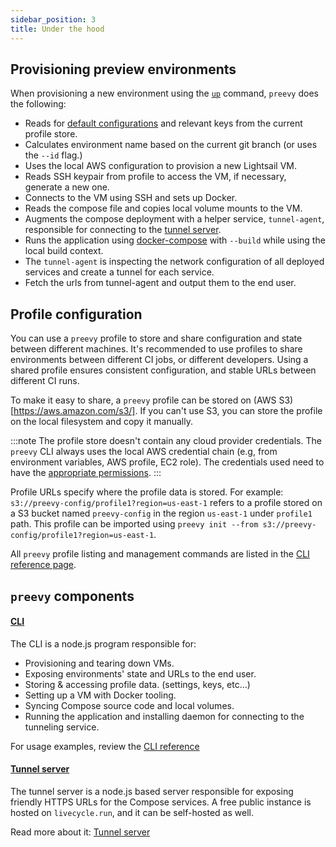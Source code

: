 ```yaml
---
sidebar_position: 3
title: Under the hood
---
```


## Provisioning preview environments

When provisioning a new environment using the [`up`](/cli-reference#preevy-up-service) command, `preevy` does the following:

- Reads for [default configurations](#profile-configuration) and relevant keys from the current profile store.
- Calculates environment name based on the current git branch (or uses the `--id` flag.)
- Uses the local AWS configuration to provision a new Lightsail VM.
- Reads SSH keypair from profile to access the VM, if necessary, generate a new one.
- Connects to the VM using SSH and sets up Docker.
- Reads the compose file and copies local volume mounts to the VM.
- Augments the compose deployment with a helper service, `tunnel-agent`, responsible for connecting to the [tunnel server](/tunnel-server).
- Runs the application using [docker-compose](https://docs.docker.com/compose/) with `--build` while using the local build context.
- The `tunnel-agent` is inspecting the network configuration of all deployed services and create a tunnel for each service.
- Fetch the urls from tunnel-agent and output them to the end user.

## Profile configuration

You can use a `preevy` profile to store and share configuration and state between different machines. It's recommended to use profiles to share environments between different CI jobs, or different developers.
Using a shared profile ensures consistent configuration, and stable URLs between different CI runs.

To make it easy to share, a `preevy` profile can be stored on (AWS S3)[https://aws.amazon.com/s3/]. If you can't use S3, you can store the profile on the local filesystem and copy it manually.

:::note
The profile store doesn't contain any cloud provider credentials.
The `preevy` CLI always uses the local AWS credential chain (e.g, from environment variables, AWS profile, EC2 role). The credentials used need to have the [appropriate permissions](/drivers/aws-lightsail).
:::

Profile URLs specify where the profile data is stored. For example: `s3://preevy-config/profile1?region=us-east-1` refers to a profile stored on a S3 bucket named `preevy-config` in the region `us-east-1` under `profile1` path.
This profile can be imported using `preevy init --from s3://preevy-config/profile1?region=us-east-1`.

All `preevy` profile listing and management commands are listed in the [CLI reference page](/cli-reference#preevy-profile-create-name-url). 

## `preevy` components

#### [CLI](https://github.com/livecycle/preevy/tree/main/packages/cli)

The CLI is a node.js program responsible for:

- Provisioning and tearing down VMs.
- Exposing environments' state and URLs to the end user.
- Storing & accessing profile data. (settings, keys, etc...)
- Setting up a VM with Docker tooling.
- Syncing Compose source code and local volumes.
- Running the application and installing daemon for connecting to the tunneling service.

For usage examples, review the [CLI reference](/cli-reference.md)

#### [Tunnel server](https://github.com/livecycle/preevy/tree/main/packages/tunnel-server)

The tunnel server is a node.js based server responsible for exposing friendly HTTPS URLs for the Compose services.
A free public instance is hosted on `livecycle.run`, and it can be self-hosted as well.

Read more about it: [Tunnel server](/tunnel-server)
